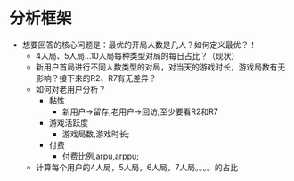 # 分析框架
* 想要回答的核心问题是：最优的开局人数是几人？如何定义最优？！
    - 4人局、5人局...10人局每种类型对局的每日占比？（现状）
    - 新用户首局进行不同人数类型的对局，对当天的游戏时长，游戏局数有无影响？接下来的R2、R7有无差异？
    - 如何对老用户分析？
        + 黏性
            + 新用户->留存,老用户->回访;至少要看R2和R7
        + 游戏活跃度
            * 游戏局数,游戏时长;
        + 付费
            * 付费比例,arpu,arppu;
    - 计算每个用户的4人局，5人局，6人局，7人局。。。。的占比
